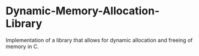 # Dynamic-Memory-Allocation-Library
Implementation of a library that allows for dynamic allocation and freeing of memory in C.
